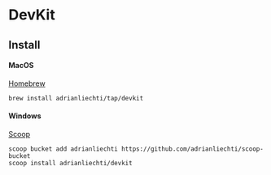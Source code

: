 # DevKit

## Install

#### MacOS

[Homebrew](https://brew.sh)

```
brew install adrianliechti/tap/devkit
```

#### Windows

[Scoop](https://scoop.sh)

```shell
scoop bucket add adrianliechti https://github.com/adrianliechti/scoop-bucket
scoop install adrianliechti/devkit
```